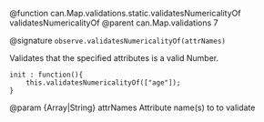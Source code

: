 @function can.Map.validations.static.validatesNumericalityOf validatesNumericalityOf
@parent can.Map.validations 7

@signature `observe.validatesNumericalityOf(attrNames)`

Validates that the specified attributes is a valid Number.

	init : function(){
		this.validatesNumericalityOf(["age"]);
	}

@param {Array|String} attrNames Attribute name(s) to to validate